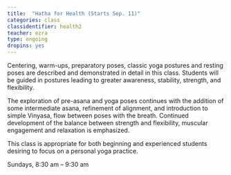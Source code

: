 ```yaml
---
title:  "Hatha for Health (Starts Sep. 11)"
categories: class
classidentifier: health2
teacher: ezra
type: ongoing
dropins: yes
---
```

Centering, warm-ups, preparatory poses, classic yoga postures and resting poses are described and demonstrated in detail in this class. Students will be guided in postures leading to greater awareness, stability, strength, and flexibility.

The exploration of pre-asana and yoga poses continues with the addition of some intermediate asana, refinement of alignment, and introduction to simple Vinyasa, flow between poses with the breath. Continued development of the balance between strength and flexibility, muscular engagement and relaxation is emphasized.

This class is appropriate for both beginning and experienced students desiring to focus on a personal yoga practice.

Sundays, 8:30 am – 9:30 am
